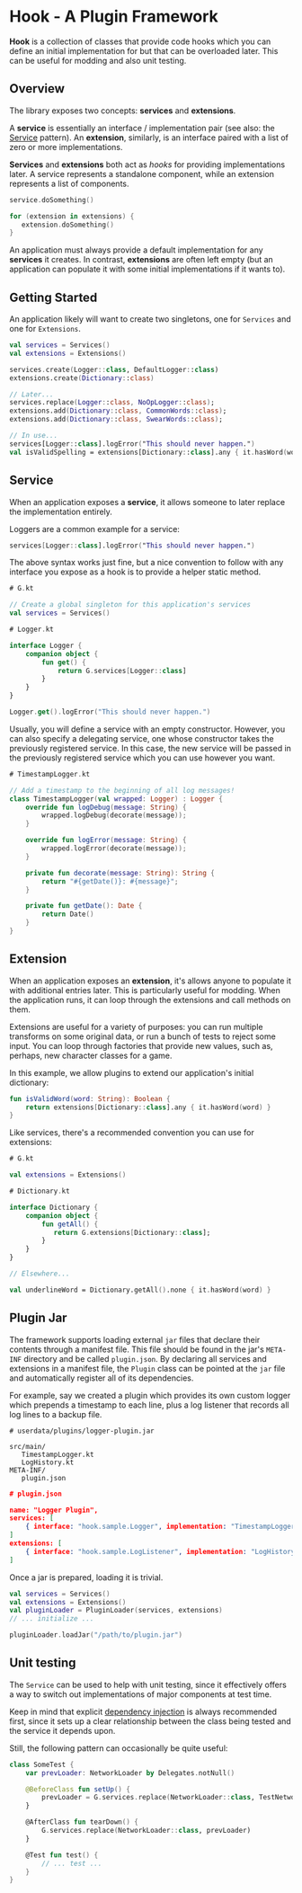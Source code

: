 # Hook - A Plugin Framework

**Hook** is a collection of classes that provide code hooks which you can define an initial
implementation for but that can be overloaded later. This can be useful for modding and also unit
testing.

## Overview

The library exposes two concepts: **services** and **extensions**.

A **service** is essentially an interface / implementation pair (see also: the
[Service](http://gameprogrammingpatterns.com/service-locator.html) pattern). An **extension**,
similarly, is an interface paired with a list of zero or more implementations.

**Services** and **extensions** both act as _hooks_ for providing implementations later.
A service represents a standalone component, while an extension represents a list of components.

```kotlin
service.doSomething()

for (extension in extensions) {
   extension.doSomething()
}
```

An application must always provide a default implementation for any **services** it creates. In
contrast, **extensions** are often left empty (but an application can populate it with some
initial implementations if it wants to).

## Getting Started

An application likely will want to create two singletons, one for `Services` and one for
`Extensions`.

```kotlin
val services = Services()
val extensions = Extensions()

services.create(Logger::class, DefaultLogger::class)
extensions.create(Dictionary::class)

// Later...
services.replace(Logger::class, NoOpLogger::class);
extensions.add(Dictionary::class, CommonWords::class);
extensions.add(Dictionary::class, SwearWords::class);

// In use...
services[Logger::class].logError("This should never happen.")
val isValidSpelling = extensions[Dictionary::class].any { it.hasWord(word) }
```

## Service

When an application exposes a **service**, it allows someone to later replace the implementation
entirely.

Loggers are a common example for a service:

```kotlin
services[Logger::class].logError("This should never happen.")
```

The above syntax works just fine, but a nice convention to follow with any interface you expose as a
hook is to provide a helper static method.
```kotlin
# G.kt

// Create a global singleton for this application's services
val services = Services()
```

```kotlin
# Logger.kt

interface Logger {
    companion object {
        fun get() {
            return G.services[Logger::class]
        }
    }
}
```

```kotlin
Logger.get().logError("This should never happen.")
```

Usually, you will define a service with an empty constructor. However, you can also specify a
delegating service, one whose constructor takes the previously registered service. In this case,
the new service will be passed in the previously registered service which you can use however you
want.

```kotlin
# TimestampLogger.kt

// Add a timestamp to the beginning of all log messages!
class TimestampLogger(val wrapped: Logger) : Logger {
    override fun logDebug(message: String) {
        wrapped.logDebug(decorate(message));
    }

    override fun logError(message: String) {
        wrapped.logError(decorate(message));
    }

    private fun decorate(message: String): String {
        return "#{getDate()}: #{message}";
    }

    private fun getDate(): Date {
        return Date()
    }
}
```

## Extension

When an application exposes an **extension**, it's allows anyone to populate it with additional
entries later. This is particularly useful for modding. When the application runs, it can loop
through the extensions and call methods on them.

Extensions are useful for a variety of purposes: you can run multiple transforms on some original
data, or run a bunch of tests to reject some input. You can loop through factories that provide new
values, such as, perhaps, new character classes for a game.

In this example, we allow plugins to extend our application's initial dictionary:

```kotlin
fun isValidWord(word: String): Boolean {
    return extensions[Dictionary::class].any { it.hasWord(word) }
}
```

Like services, there's a recommended convention you can use for extensions:
```kotlin
# G.kt

val extensions = Extensions()

# Dictionary.kt

interface Dictionary {
    companion object {
        fun getAll() {
           return G.extensions[Dictionary::class];
        }
    }
}

// Elsewhere...

val underlineWord = Dictionary.getAll().none { it.hasWord(word) }
```

## Plugin Jar

The framework supports loading external `jar` files that declare their contents through a
manifest file. This file should be found in the jar's `META-INF` directory and be called
`plugin.json`. By declaring all services and extensions in a manifest file, the `Plugin` class can
be pointed at the `jar` file and automatically register all of its dependencies.

For example, say we created a plugin which provides its own custom logger which prepends a timestamp
to each line, plus a log listener that records all log lines to a backup file.

```
# userdata/plugins/logger-plugin.jar

src/main/
   TimestampLogger.kt
   LogHistory.kt
META-INF/
   plugin.json
```

```json
# plugin.json

name: "Logger Plugin",
services: [
    { interface: "hook.sample.Logger", implementation: "TimestampLogger" }
]
extensions: [
    { interface: "hook.sample.LogListener", implementation: "LogHistory" }
]
```

Once a jar is prepared, loading it is trivial.
```kotlin
val services = Services()
val extensions = Extensions()
val pluginLoader = PluginLoader(services, extensions)
// ... initialize ...

pluginLoader.loadJar("/path/to/plugin.jar")
```

## Unit testing

The `Service` can be used to help with unit testing, since it effectively offers a way to switch out
implementations of major components at test time.

Keep in mind that explicit
[dependency injection](https://en.wikipedia.org/wiki/Dependency_injection) is always recommended
first, since it sets up a clear relationship between the class being tested and the service it
depends upon.

Still, the following pattern can occasionally be quite useful:

```kotlin
class SomeTest {
    var prevLoader: NetworkLoader by Delegates.notNull()

    @BeforeClass fun setUp() {
        prevLoader = G.services.replace(NetworkLoader::class, TestNetworkLoader::class)
    }

    @AfterClass fun tearDown() {
        G.services.replace(NetworkLoader::class, prevLoader)
    }

    @Test fun test() {
        // ... test ...
    }
}
```
